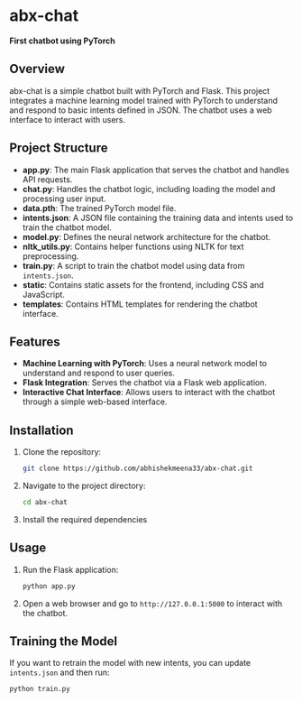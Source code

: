 # abx-chat

**First chatbot using PyTorch**

## Overview

abx-chat is a simple chatbot built with PyTorch and Flask. This project integrates a machine learning model trained with PyTorch to understand and respond to basic intents defined in JSON. The chatbot uses a web interface to interact with users.

## Project Structure

- **app.py**: The main Flask application that serves the chatbot and handles API requests.
- **chat.py**: Handles the chatbot logic, including loading the model and processing user input.
- **data.pth**: The trained PyTorch model file.
- **intents.json**: A JSON file containing the training data and intents used to train the chatbot model.
- **model.py**: Defines the neural network architecture for the chatbot.
- **nltk_utils.py**: Contains helper functions using NLTK for text preprocessing.
- **train.py**: A script to train the chatbot model using data from `intents.json`.
- **static**: Contains static assets for the frontend, including CSS and JavaScript.
- **templates**: Contains HTML templates for rendering the chatbot interface.

## Features

- **Machine Learning with PyTorch**: Uses a neural network model to understand and respond to user queries.
- **Flask Integration**: Serves the chatbot via a Flask web application.
- **Interactive Chat Interface**: Allows users to interact with the chatbot through a simple web-based interface.

## Installation

1. Clone the repository:
    ```bash
    git clone https://github.com/abhishekmeena33/abx-chat.git
    ```
2. Navigate to the project directory:
    ```bash
    cd abx-chat
    ```
3. Install the required dependencies

## Usage

1. Run the Flask application:
    ```bash
    python app.py
    ```
2. Open a web browser and go to `http://127.0.0.1:5000` to interact with the chatbot.

## Training the Model

If you want to retrain the model with new intents, you can update `intents.json` and then run:
```bash
python train.py
